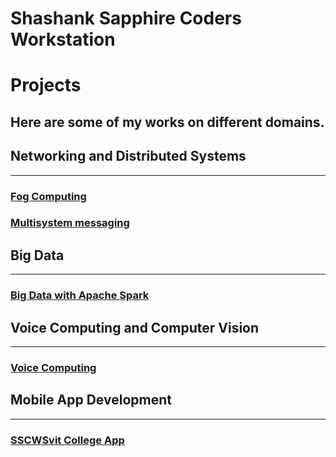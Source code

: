 # Shashank Sapphire Coders Workstation

# Projects
## Here are some of my works on different domains.

## Networking and Distributed Systems
---
### [Fog Computing](https://shashank-shark.github.io/fog-based-ds-for-industrial-IoT/)
### [Multisystem messaging](https://github.com/shashank-shark/Multi-system-messaging-zeromq)

## **Big Data**
---
### [Big Data with Apache Spark](https://shashank-shark.github.io/apache-spark/)


## Voice Computing and Computer Vision
---
### [Voice Computing](https://shashank-shark.github.io/voice-computing/)

## **Mobile App Development**
---
### [SSCWSvit College App](https://github.com/shashank-shark/SSCWsvit)